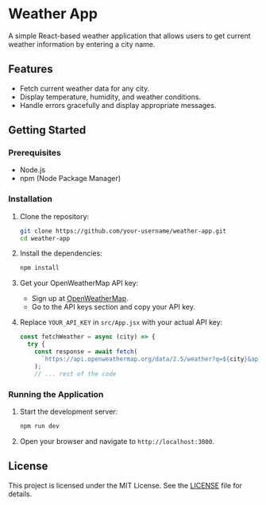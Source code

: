 # Weather App

A simple React-based weather application that allows users to get current weather information by entering a city name.

## Features

- Fetch current weather data for any city.
- Display temperature, humidity, and weather conditions.
- Handle errors gracefully and display appropriate messages.

## Getting Started

### Prerequisites

- Node.js
- npm (Node Package Manager)

### Installation

1. Clone the repository:
    ```bash
    git clone https://github.com/your-username/weather-app.git
    cd weather-app
    ```

2. Install the dependencies:
    ```bash
    npm install
    ```

3. Get your OpenWeatherMap API key:
    - Sign up at [OpenWeatherMap](https://home.openweathermap.org/users/sign_up).
    - Go to the API keys section and copy your API key.

4. Replace `YOUR_API_KEY` in `src/App.jsx` with your actual API key:
    ```jsx
    const fetchWeather = async (city) => {
      try {
        const response = await fetch(
          `https://api.openweathermap.org/data/2.5/weather?q=${city}&appid=YOUR_API_KEY&units=metric`
        );
        // ... rest of the code
    ```

### Running the Application

1. Start the development server:
    ```bash
    npm run dev
    ```

2. Open your browser and navigate to `http://localhost:3000`.

## License

This project is licensed under the MIT License. See the [LICENSE](LICENSE) file for details.
